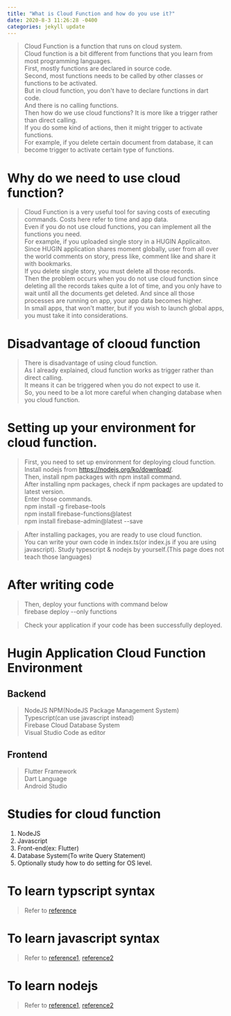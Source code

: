 ```yaml
---
title: "What is Cloud Function and how do you use it?"
date: 2020-8-3 11:26:28 -0400
categories: jekyll update
---
```


> Cloud Function is a function that runs on cloud system.   
Cloud function is a bit different from functions that you learn from most programming languages.   
First, mostly functions are declared in source code.   
Second, most functions needs to be called by other classes or functions to be activated.   
But in cloud function, you don't have to declare functions in dart code.   
And there is no calling functions.   
Then how do we use cloud functions?   It is more like a trigger rather than direct calling.   
If you do some kind of actions, then it might trigger to activate functions.   
For example, if you delete certain document from database, it can become trigger to activate certain type of functions.   

# Why do we need to use cloud function?
> Cloud Function is a very useful tool for saving costs of executing commands. Costs here refer to time and app data.   
Even if you do not use cloud functions, you can implement all the functions you need.   
For example, if you uploaded single story in a HUGIN Applicaiton.   
Since HUGIN application shares moment globally, user from all over the world comments on story, press like, comment like and share it with bookmarks.   
If you delete single story, you must delete all those records.   
Then the problem occurs when you do not use cloud function since deleting all the records takes quite a lot of time, and you only have to wait until all the documents get deleted. And since all those processes are running on app, your app data becomes higher.   
In small apps, that won't matter, but if you wish to launch global apps, you must take it into considerations.

# Disadvantage of clooud function
> There is disadvantage of using cloud function.   
As I already explained, cloud function works as trigger rather than direct calling.   
It means it can be triggered when you do not expect to use it.   
So, you need to be a lot more careful when changing database when you cloud function.

# Setting up your environment for cloud function.
> First, you need to set up environment for deploying cloud function.   
Install nodejs from https://nodejs.org/ko/download/.   
Then, install npm packages with npm install command.   
After installing npm packages, check if npm packages are updated to latest version.   
Enter those commands.   
> npm install -g firebase-tools   
npm install firebase-functions@latest   
npm install firebase-admin@latest --save

> After installing packages, you are ready to use cloud function.   
You can write your own code in index.ts(or index.js if you are using javascript).
Study typescript &amp; nodejs by yourself.(This page does not teach those languages)

# After writing code
> Then, deploy your functions with command below   
> firebase deploy --only functions

> Check your application if your code has been successfully deployed.

# Hugin Application Cloud Function Environment
## Backend
> NodeJS
NPM(NodeJS Package Management System)   
Typescript(can use javascript instead)   
Firebase Cloud Database System   
Visual Studio Code as editor

## Frontend
> Flutter Framework   
Dart Language   
Android Studio

# Studies for cloud function

1. NodeJS
2. Javascript
3. Front-end(ex: Flutter)
4. Database System(To write Query Statement)
5. Optionally study how to do setting for OS level.

# To learn typscript syntax
> Refer to [reference](https://poiemaweb.com/typescript-introduction)

# To learn javascript syntax
> Refer to [reference1](https://poiemaweb.com/coding), [reference2](https://www.w3schools.com/js/default.asp)

# To learn nodejs
> Refer to [reference1](https://poiemaweb.com/nodejs-basics), [reference2](https://www.w3schools.com/nodejs/default.asp)
